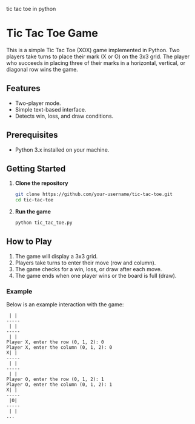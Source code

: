 
tic tac toe in python
# Tic Tac Toe Game

This is a simple Tic Tac Toe (XOX) game implemented in Python. Two players take turns to place their mark (X or O) on the 3x3 grid. The player who succeeds in placing three of their marks in a horizontal, vertical, or diagonal row wins the game.

## Features

- Two-player mode.
- Simple text-based interface.
- Detects win, loss, and draw conditions.

## Prerequisites

- Python 3.x installed on your machine.

## Getting Started

1. **Clone the repository**

    ```sh
    git clone https://github.com/your-username/tic-tac-toe.git
    cd tic-tac-toe
    ```

2. **Run the game**

    ```sh
    python tic_tac_toe.py
    ```

## How to Play

1. The game will display a 3x3 grid.
2. Players take turns to enter their move (row and column).
3. The game checks for a win, loss, or draw after each move.
4. The game ends when one player wins or the board is full (draw).

### Example

Below is an example interaction with the game:

```plaintext
 | | 
-----
 | | 
-----
 | | 
Player X, enter the row (0, 1, 2): 0
Player X, enter the column (0, 1, 2): 0
X| | 
-----
 | | 
-----
 | | 
Player O, enter the row (0, 1, 2): 1
Player O, enter the column (0, 1, 2): 1
X| | 
-----
 |O| 
-----
 | | 
...

